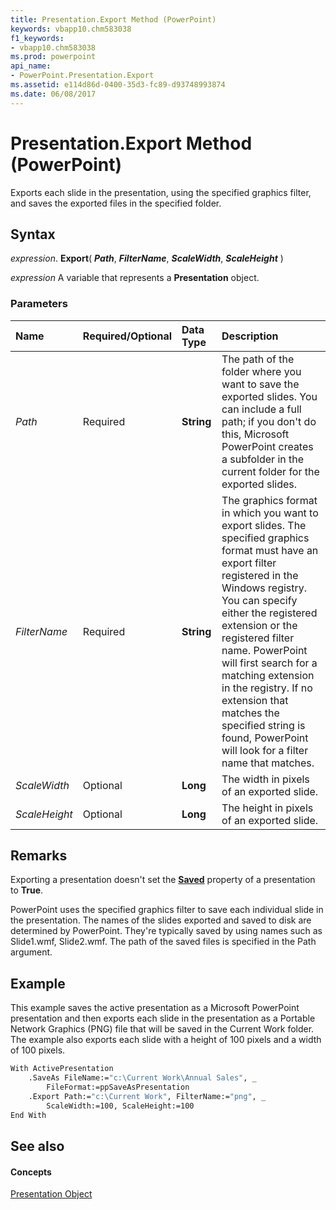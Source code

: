 ```yaml
---
title: Presentation.Export Method (PowerPoint)
keywords: vbapp10.chm583038
f1_keywords:
- vbapp10.chm583038
ms.prod: powerpoint
api_name:
- PowerPoint.Presentation.Export
ms.assetid: e114d86d-0400-35d3-fc89-d93748993874
ms.date: 06/08/2017
---
```



# Presentation.Export Method (PowerPoint)

Exports each slide in the presentation, using the specified graphics filter, and saves the exported files in the specified folder.


## Syntax

 _expression_. **Export**( **_Path_**, **_FilterName_**, **_ScaleWidth_**, **_ScaleHeight_** )

 _expression_ A variable that represents a **Presentation** object.


### Parameters



|**Name**|**Required/Optional**|**Data Type**|**Description**|
|:-----|:-----|:-----|:-----|
| _Path_|Required|**String**|The path of the folder where you want to save the exported slides. You can include a full path; if you don't do this, Microsoft PowerPoint creates a subfolder in the current folder for the exported slides.|
| _FilterName_|Required|**String**|The graphics format in which you want to export slides. The specified graphics format must have an export filter registered in the Windows registry. You can specify either the registered extension or the registered filter name. PowerPoint will first search for a matching extension in the registry. If no extension that matches the specified string is found, PowerPoint will look for a filter name that matches.|
| _ScaleWidth_|Optional|**Long**|The width in pixels of an exported slide.|
| _ScaleHeight_|Optional|**Long**|The height in pixels of an exported slide.|

## Remarks

Exporting a presentation doesn't set the  **[Saved](PowerPoint.Presentation.Saved.md)** property of a presentation to **True**.

PowerPoint uses the specified graphics filter to save each individual slide in the presentation. The names of the slides exported and saved to disk are determined by PowerPoint. They're typically saved by using names such as Slide1.wmf, Slide2.wmf. The path of the saved files is specified in the Path argument.


## Example

This example saves the active presentation as a Microsoft PowerPoint presentation and then exports each slide in the presentation as a Portable Network Graphics (PNG) file that will be saved in the Current Work folder. The example also exports each slide with a height of 100 pixels and a width of 100 pixels.


```vb
With ActivePresentation
    .SaveAs FileName:="c:\Current Work\Annual Sales", _
        FileFormat:=ppSaveAsPresentation
    .Export Path:="c:\Current Work", FilterName:="png", _
        ScaleWidth:=100, ScaleHeight:=100
End With
```


## See also


#### Concepts


[Presentation Object](PowerPoint.Presentation.md)

